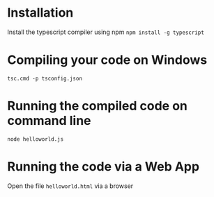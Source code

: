 # Installation
Install the typescript compiler using npm
`npm install -g typescript`

# Compiling your code on Windows
`tsc.cmd -p tsconfig.json`

# Running the compiled code on command line
`node helloworld.js`

# Running the code via a Web App
Open the file `helloworld.html` via a browser

